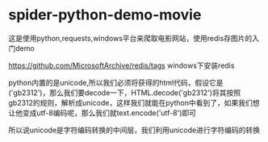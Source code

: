 # spider-python-demo-movie
这是使用python,requests,windows平台来爬取电影网站，使用redis存图片的入门demo

https://github.com/MicrosoftArchive/redis/tags
windows下安装redis


python内置的是unicode,所以我们必须将获得的html代码，假设它是('gb2312')，那么我们要decode一下，HTML.decode('gb2312')将其按照gb2312的规则，解析成unicode，这样我们就能在python中看到了，如果我们想让他变成utf-8编码呢，那么我们就text.encode('utf-8')即可

所以说unicode是字符编码转换的中间层，我们利用unicode进行字符编码的转换
